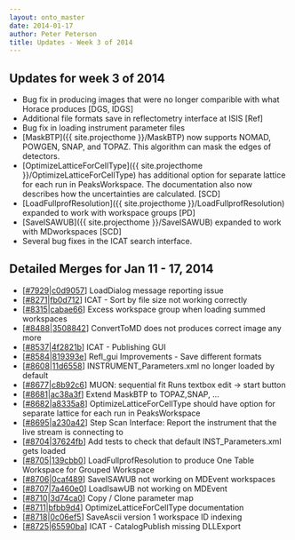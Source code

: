 ```yaml
---
layout: onto_master
date: 2014-01-17
author: Peter Peterson
title: Updates - Week 3 of 2014
---
```

Updates for week 3 of 2014
--------------------------
* Bug fix in producing images that were no longer comparible with what Horace produces \[DGS, IDGS\]
* Additional file formats save in reflectometry interface at ISIS \[Ref\]
* Bug fix in loading instrument parameter files
* [MaskBTP]({{ site.projecthome }}/MaskBTP) now supports NOMAD, POWGEN, SNAP, and TOPAZ. This 
algorithm can mask the edges of detectors.
* [OptimizeLatticeForCellType]({{ site.projecthome }}/OptimizeLatticeForCellType) has additional 
option for separate lattice for each run in PeaksWorkspace. The documentation also now describes 
how the uncertainties are calculated. \[SCD\]
* [LoadFullprofResolution]({{ site.projecthome }}/LoadFullprofResolution) expanded to work with 
workspace groups \[PD\]
* [SaveISAWUB]({{ site.projecthome }}/SaveISAWUB) expanded to work with MDworkspaces \[SCD\]
* Several bug fixes in the ICAT search interface.

Detailed Merges for Jan 11 - 17, 2014
-------------------------------------
* \[[#7929](http://trac.mantidproject.org/mantid/ticket/7929)|[c0d9057](https://github.com/mantidproject/mantid/commit/c0d905755312cf165ec1f6644af66506f46ba0ef)\] LoadDialog message reporting issue
* \[[#8271](http://trac.mantidproject.org/mantid/ticket/8271)|[fb0d712](https://github.com/mantidproject/mantid/commit/fb0d7126c4320a6cff0ff017001e6a4782734b29)\] ICAT - Sort by file size not working correctly
* \[[#8315](http://trac.mantidproject.org/mantid/ticket/8315)|[cabae66](https://github.com/mantidproject/mantid/commit/cabae660d2cddfdfae4f7907e62eb81915940f10)\] Excess workspace group when loading summed workspaces
* \[[#8488](http://trac.mantidproject.org/mantid/ticket/8488)|[3508842](https://github.com/mantidproject/mantid/commit/35088428256a40b13969d6386135572341c6192e)\] ConvertToMD does not produces correct image any more
* \[[#8537](http://trac.mantidproject.org/mantid/ticket/8537)|[4f2821b](https://github.com/mantidproject/mantid/commit/4f2821bf4724f669c82cf08d01a5781960b9f67e)\] ICAT - Publishing GUI
* \[[#8584](http://trac.mantidproject.org/mantid/ticket/8584)|[819393e](https://github.com/mantidproject/mantid/commit/819393e861d5c21f29469330fcdc6d006c623a44)\] Refl_gui Improvements - Save different formats
* \[[#8608](http://trac.mantidproject.org/mantid/ticket/8608)|[11d6558](https://github.com/mantidproject/mantid/commit/11d6558e1aab1cdb09d94ce312b549174c2ac2f7)\] INSTRUMENT_Parameters.xml no longer loaded by default
* \[[#8677](http://trac.mantidproject.org/mantid/ticket/8677)|[c8b92c6](https://github.com/mantidproject/mantid/commit/c8b92c6dcc6539f1ab1461e9353954543850943f)\] MUON: sequential fit Runs textbox edit -&gt; start button
* \[[#8681](http://trac.mantidproject.org/mantid/ticket/8681)|[ac38a3f](https://github.com/mantidproject/mantid/commit/ac38a3f70cfe283e9338778f15fb4ad1e76cf82e)\] Extend MaskBTP to TOPAZ,SNAP, ...
* \[[#8682](http://trac.mantidproject.org/mantid/ticket/8682)|[a8335a8](https://github.com/mantidproject/mantid/commit/a8335a8115994b6b5d1e84b9a388d9886cdbeec7)\] OptimizeLatticeForCellType should have option for separate lattice for each run in PeaksWorkspace
* \[[#8695](http://trac.mantidproject.org/mantid/ticket/8695)|[a230a42](https://github.com/mantidproject/mantid/commit/a230a42896641732278e7f23255a92b7d717a4b2)\] Step Scan Interface: Report the instrument that the live stream is connecting to
* \[[#8704](http://trac.mantidproject.org/mantid/ticket/8704)|[37624fb](https://github.com/mantidproject/mantid/commit/37624fb966943783baad15edd058f80b84135ba2)\] Add tests to check that default INST_Parameters.xml gets loaded
* \[[#8705](http://trac.mantidproject.org/mantid/ticket/8705)|[139cbb0](https://github.com/mantidproject/mantid/commit/139cbb053c77420a5cb5b9164cd5ca4fae422619)\] LoadFullprofResolution to produce One Table Workspace for Grouped Workspace
* \[[#8706](http://trac.mantidproject.org/mantid/ticket/8706)|[0caf489](https://github.com/mantidproject/mantid/commit/0caf489595021c1c8710cc2bb72ba5060c3e6824)\] SaveISAWUB not working on MDEvent workspaces
* \[[#8707](http://trac.mantidproject.org/mantid/ticket/8707)|[7a460e0](https://github.com/mantidproject/mantid/commit/7a460e0d598dc001a661b9a7076ac30de1d5bc3d)\] LoadIsawUB not working on MDEvent
* \[[#8710](http://trac.mantidproject.org/mantid/ticket/8710)|[3d74ca0](https://github.com/mantidproject/mantid/commit/3d74ca0c81de8ffebf3e5d159f81d4a62d19f39b)\] Copy / Clone parameter map
* \[[#8711](http://trac.mantidproject.org/mantid/ticket/8711)|[bfbb9d4](https://github.com/mantidproject/mantid/commit/bfbb9d4dee8fc71d85605d55b2ab60799623780a)\] OptimizeLatticeForCellType documentation
* \[[#8718](http://trac.mantidproject.org/mantid/ticket/8718)|[0c06ef5](https://github.com/mantidproject/mantid/commit/0c06ef5478468af975c1cbab5eabcc50487927ad)\] SaveAscii version 1 workspace ID indexing
* \[[#8725](http://trac.mantidproject.org/mantid/ticket/8725)|[65590ba](https://github.com/mantidproject/mantid/commit/65590bacdf17dc358143a78aa6156a2aa7460941)\] ICAT - CatalogPublish missing DLLExport
